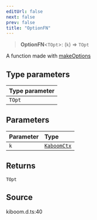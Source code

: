 ```yaml
---
editUrl: false
next: false
prev: false
title: "OptionFN"
---
```


> **OptionFN**\<`TOpt`\>: (`k`) => `TOpt`

A function made with [makeOptions](../../../../../api/functions/makeoptions)

## Type parameters

| Type parameter |
| :------ |
| `TOpt` |

## Parameters

| Parameter | Type |
| :------ | :------ |
| `k` | [`KaboomCtx`]( https://kaboomjs.com/ ) |

## Returns

`TOpt`

## Source

kiboom.d.ts:40
